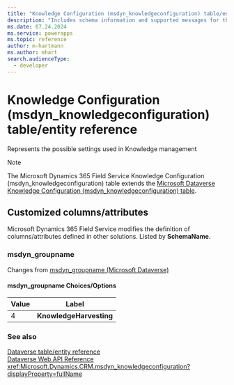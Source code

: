 ```yaml
---
title: "Knowledge Configuration (msdyn_knowledgeconfiguration) table/entity reference (Microsoft Dynamics 365 Field Service)"
description: "Includes schema information and supported messages for the Knowledge Configuration (msdyn_knowledgeconfiguration) table/entity with Microsoft Dynamics 365 Field Service."
ms.date: 07.24.2024
ms.service: powerapps
ms.topic: reference
author: m-hartmann
ms.author: mhart
search.audienceType: 
  - developer
---
```


# Knowledge Configuration (msdyn_knowledgeconfiguration) table/entity reference

Represents the possible settings used in Knowledge management

> [!NOTE]
> The Microsoft Dynamics 365 Field Service Knowledge Configuration (msdyn_knowledgeconfiguration) table extends the [Microsoft Dataverse Knowledge Configuration (msdyn_knowledgeconfiguration) table](/power-apps/developer/data-platform/reference/entities/msdyn_knowledgeconfiguration).



## Customized columns/attributes

Microsoft Dynamics 365 Field Service modifies the definition of columns/attributes defined in other solutions. Listed by **SchemaName**.

### <a name="BKMK_msdyn_groupname"></a> msdyn_groupname

Changes from [msdyn_groupname (Microsoft Dataverse)](/power-apps/developer/data-platform/reference/entities/msdyn_knowledgeconfiguration#BKMK_msdyn_groupname)

#### msdyn_groupname Choices/Options

|Value|Label|
|---|---|
|4|**KnowledgeHarvesting**|



### See also

[Dataverse table/entity reference](../about-entity-reference.md)  
[Dataverse Web API Reference](/power-apps/developer/data-platform/webapi/reference/about)   
<xref:Microsoft.Dynamics.CRM.msdyn_knowledgeconfiguration?displayProperty=fullName>
